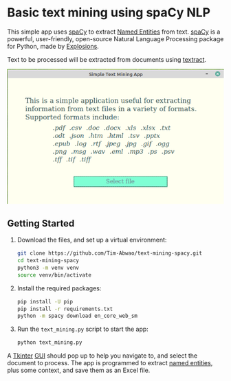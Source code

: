 # Basic text mining using spaCy NLP

This simple app uses [spaCy][1] to extract [Named Entities][6] from text. [spaCy][1] is a powerful, user-friendly, open-source Natural Language Processing package for Python, made by [Explosions][2].

Text to be processed will be extracted from documents using [textract][3].

![screenshot](screenshot.png)

## Getting Started

1. Download the files, and set up a virtual environment:

    ```bash
    git clone https://github.com/Tim-Abwao/text-mining-spacy.git
    cd text-mining-spacy
    python3 -m venv venv
    source venv/bin/activate
    ```

2. Install the required packages:

    ``` bash
    pip install -U pip
    pip install -r requirements.txt
    python -m spacy download en_core_web_sm
    ```

3. Run the `text_mining.py` script to start the app:

    ```python
    python text_mining.py
    ```

A [Tkinter][4] [GUI][5] should pop up to help you navigate to, and select the document to process. The app is programmed to extract [named entities][6], plus some context, and save them as an Excel file.

[1]: https://spacy.io/
[2]: https://explosion.ai/
[3]: https://textract.readthedocs.io/en/stable/index.html
[4]: https://docs.python.org/3/library/tkinter.html#module-tkinter
[5]: https://en.wikipedia.org/wiki/Graphical_user_interface
[6]: https://en.wikipedia.org/wiki/Named_entity
